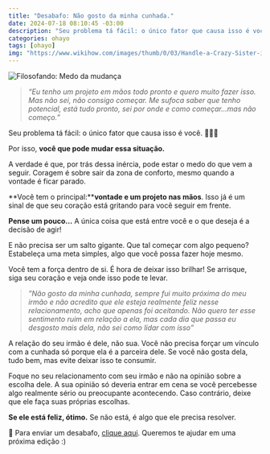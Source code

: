 ```yaml
---
title: "Desabafo: Não gosto da minha cunhada."
date: 2024-07-18 08:10:45 -03:00
description: "Seu problema tá fácil: o único fator que causa isso é você."
categories: ohayo
tags: [ohayo]
img: "https://www.wikihow.com/images/thumb/0/03/Handle-a-Crazy-Sister-in-Law-Step-4-Version-2.jpg/v4-728px-Handle-a-Crazy-Sister-in-Law-Step-4-Version-2.jpg.webp"
---
```

![Filosofando: Medo da mudança](https://cdn.jsdelivr.net/gh/geanramos/files/img/desabafo.png)


> _“Eu tenho um projeto em mãos todo pronto e quero muito fazer isso. Mas não sei, não consigo começar. Me sufoca saber que tenho potencial,
> está tudo pronto, sei por onde e como começar...mas não começo.”_

Seu problema tá fácil: o único fator que causa isso é você. 🤷🏻‍♀️

Por isso, **você que pode mudar essa situação.**

A verdade é que, por trás dessa inércia, pode estar o medo do que vem a seguir. Coragem é sobre sair da zona de conforto, mesmo quando a vontade é ficar parado.

**Você tem o principal:****vontade e um projeto nas mãos**. Isso já é um sinal de que seu coração está gritando para você seguir em frente.

**Pense um pouco…**  A única coisa que está entre você e o que deseja é a decisão de agir!

E não precisa ser um salto gigante. Que tal começar com algo pequeno? Estabeleça uma meta simples, algo que você possa fazer hoje mesmo.

Você tem a força dentro de si. É hora de deixar isso brilhar! Se arrisque, siga seu coração e veja onde isso pode te levar.

> _”Não gosto da minha cunhada, sempre fui muito próxima do meu irmão e não acredito que ele esteja realmente feliz nesse relacionamento, acho
> que apenas foi aceitando. Não quero ter esse sentimento ruim em
> relação a ela, mas cada dia que passa eu desgosto mais dela, não sei
> como lidar com isso”_

A relação do seu irmão é dele, não sua. Você não precisa forçar um vínculo com a cunhada só porque ela é a parceira dele. Se você não gosta dela, tudo bem, mas evite deixar isso te consumir.

Foque no seu relacionamento com seu irmão e não na opinião sobre a escolha dele. A sua opinião só deveria entrar em cena se você percebesse algo realmente sério ou preocupante acontecendo. Caso contrário, deixe que ele faça suas próprias escolhas.

**Se ele está feliz, ótimo.** Se não está, é algo que ele precisa resolver.


🦋 Para enviar um desabafo,  [clique aqui](https://forms.gle/zezBcJu3XH8MM3sq7). Queremos te ajudar em uma próxima edição :)